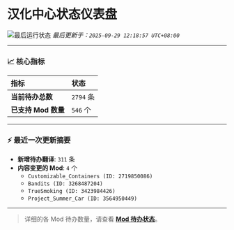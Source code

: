 # 汉化中心状态仪表盘

![最后运行状态](https://img.shields.io/badge/Last%20Run-Success-green)
*最后更新于：`2025-09-29 12:18:57 UTC+08:00`*

---

### 📈 **核心指标**

| 指标 | 状态 |
| :--- | :--- |
| **当前待办总数** | ``2794`` 条 |
| **已支持 Mod 数量** | ``546`` 个 |

---

### ⚡ **最近一次更新摘要**

*   **新增待办翻译**: `311` 条
*   **内容变更的 Mod**: `4` 个
    *   `Customizable_Containers (ID: 2719850086)`
    *   `Bandits (ID: 3268487204)`
    *   `TrueSmoking (ID: 3423984426)`
    *   `Project_Summer_Car (ID: 3564950449)`

---

> 详细的各 Mod 待办数量，请查看 [**Mod 待办状态**](MOD_TODO_STATUS.md)。
